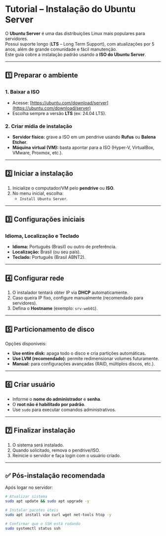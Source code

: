 # Tutorial – Instalação do Ubuntu Server

O **Ubuntu Server** é uma das distribuições Linux mais populares para servidores.  
Possui suporte longo (**LTS** – Long Term Support), com atualizações por 5 anos, além de grande comunidade e fácil manutenção.  
Este guia cobre a instalação padrão usando a **ISO do Ubuntu Server**.  

---

## 1️⃣ Preparar o ambiente

### 1. Baixar a ISO
- Acesse: [https://ubuntu.com/download/server](https://ubuntu.com/download/server)  
- Escolha sempre a versão **LTS** (ex: 24.04 LTS).  

### 2. Criar mídia de instalação
- **Servidor físico:** grave a ISO em um pendrive usando **Rufus** ou **Balena Etcher**.  
- **Máquina virtual (VM):** basta apontar para a ISO (Hyper-V, VirtualBox, VMware, Proxmox, etc.).  

---

## 2️⃣ Iniciar a instalação

1. Inicialize o computador/VM pelo **pendrive** ou **ISO**.  
2. No menu inicial, escolha:  
   - `Install Ubuntu Server`.  

---

## 3️⃣ Configurações iniciais

### Idioma, Localização e Teclado
- **Idioma:** Português (Brasil) ou outro de preferência.  
- **Localização:** Brasil (ou seu país).  
- **Teclado:** Português (Brasil ABNT2).  

---

## 4️⃣ Configurar rede

1. O instalador tentará obter IP via **DHCP** automaticamente.  
2. Caso queira IP fixo, configure manualmente (recomendado para servidores).  
3. Defina o **Hostname** (exemplo: `srv-web01`).  

---

## 5️⃣ Particionamento de disco

Opções disponíveis:  
- **Use entire disk:** apaga todo o disco e cria partições automáticas.  
- **Use LVM (recomendado):** permite redimensionar volumes futuramente.  
- **Manual:** para configurações avançadas (RAID, múltiplos discos, etc.).  

---

## 6️⃣ Criar usuário

- Informe o **nome do administrador** e **senha**.  
- O **root não é habilitado por padrão**.  
- Use `sudo` para executar comandos administrativos.  

---

## 7️⃣ Finalizar instalação

1. O sistema será instalado.  
2. Quando solicitado, remova o pendrive/ISO.  
3. Reinicie o servidor e faça login com o usuário criado.  

---

## ✅ Pós-instalação recomendada

Após logar no servidor:  

```bash
# Atualizar sistema
sudo apt update && sudo apt upgrade -y

# Instalar pacotes úteis
sudo apt install vim curl wget net-tools htop -y

# Confirmar que o SSH está rodando
sudo systemctl status ssh
